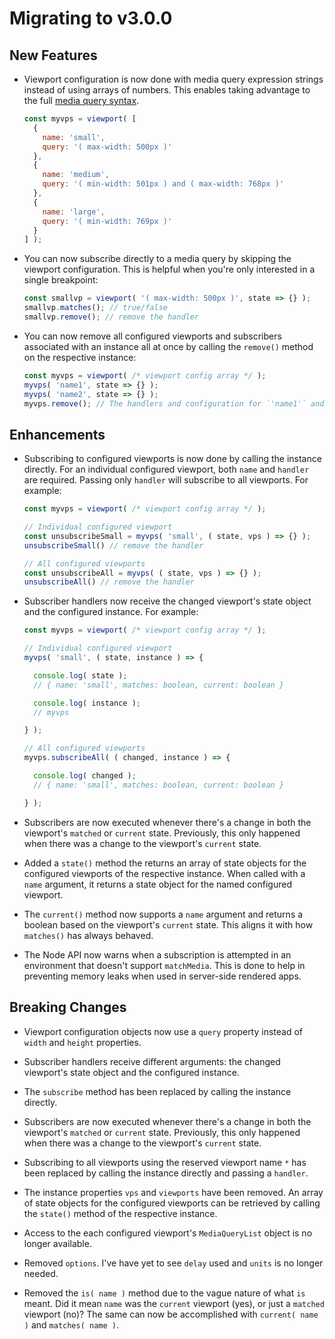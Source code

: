# Migrating to v3.0.0 #



## New Features ##

- Viewport configuration is now done with media query expression strings instead of using arrays of numbers. This enables taking advantage to the full [media query syntax](https://developer.mozilla.org/en-US/docs/Web/CSS/Media_Queries/Using_media_queries).

    ```js
    const myvps = viewport( [
      {
        name: 'small',
        query: '( max-width: 500px )'
      },
      {
        name: 'medium',
        query: '( min-width: 501px ) and ( max-width: 768px )'
      },
      {
        name: 'large',
        query: '( min-width: 769px )'
      }
    ] );
    ```

- You can now subscribe directly to a media query by skipping the viewport configuration. This is helpful when you're only interested in a single breakpoint:

    ```js
    const smallvp = viewport( '( max-width: 500px )', state => {} );
    smallvp.matches(); // true/false
    smallvp.remove(); // remove the handler
    ```

- You can now remove all configured viewports and subscribers associated with an instance all at once by calling the `remove()` method on the respective instance:

    ```js
    const myvps = viewport( /* viewport config array */ );
    myvps( 'name1', state => {} );
    myvps( 'name2', state => {} );
    myvps.remove(); // The handlers and configuration for `'name1'` and `'name1'` have been removed.
    ```


## Enhancements ##

- Subscribing to configured viewports is now done by calling the instance directly. For an individual configured viewport, both `name` and `handler` are required. Passing only `handler` will subscribe to all viewports. For example:

    ```js
    const myvps = viewport( /* viewport config array */ );

    // Individual configured viewport
    const unsubscribeSmall = myvps( 'small', ( state, vps ) => {} );
    unsubscribeSmall() // remove the handler

    // All configured viewports
    const unsubscribeAll = myvps( ( state, vps ) => {} );
    unsubscribeAll() // remove the handler
    ```

- Subscriber handlers now receive the changed viewport's state object and the configured instance. For example:

    ```js
    const myvps = viewport( /* viewport config array */ );
    
    // Individual configured viewport
    myvps( 'small', ( state, instance ) => {

      console.log( state );
      // { name: 'small', matches: boolean, current: boolean }

      console.log( instance );
      // myvps

    } );
    
    // All configured viewports
    myvps.subscribeAll( ( changed, instance ) => {

      console.log( changed );
      // { name: 'small', matches: boolean, current: boolean }

    } );
    ```

- Subscribers are now executed whenever there's a change in both the viewport's `matched` or `current` state. Previously, this only happened when there was a change to the viewport's `current` state.

- Added a `state()` method the returns an array of state objects for the configured viewports of the respective instance. When called with a `name` argument, it returns a state object for the named configured viewport.

- The `current()` method now supports a `name` argument and returns a boolean based on the viewport's `current` state. This aligns it with how `matches()` has always behaved.

- The Node API now warns when a subscription is attempted in an environment that doesn't support `matchMedia`. This is done to help in preventing memory leaks when used in server-side rendered apps.


## Breaking Changes ##

- Viewport configuration objects now use a `query` property instead of `width` and `height` properties.

- Subscriber handlers receive different arguments: the changed viewport's state object and the configured instance.

- The `subscribe` method has been replaced by calling the instance directly.

- Subscribers are now executed whenever there's a change in both the viewport's `matched` or `current` state. Previously, this only happened when there was a change to the viewport's `current` state.

- Subscribing to all viewports using the reserved viewport name `*` has been replaced by calling the instance directly and passing a `handler`.

- The instance properties `vps` and `viewports` have been removed. An array of state objects for the configured viewports can be retrieved by calling the `state()` method of the respective instance.

- Access to the each configured viewport's `MediaQueryList` object is no longer available.

- Removed `options`. I've have yet to see `delay` used and `units` is no longer needed.

- Removed the `is( name )` method due to the vague nature of what `is` meant. Did it mean `name` was the `current` viewport (yes), or just a `matched` viewport (no)? The same can now be accomplished with `current( name )` and `matches( name )`.


